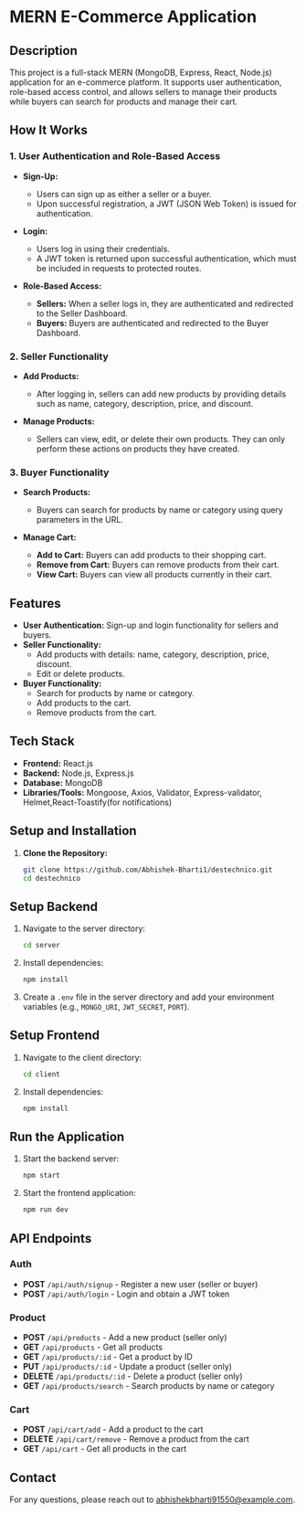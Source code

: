 # MERN E-Commerce Application

## Description

This project is a full-stack MERN (MongoDB, Express, React, Node.js) application for an e-commerce platform. It supports user authentication, role-based access control, and allows sellers to manage their products while buyers can search for products and manage their cart.

## How It Works

### **1. User Authentication and Role-Based Access**

- **Sign-Up:**
  - Users can sign up as either a seller or a buyer.
  - Upon successful registration, a JWT (JSON Web Token) is issued for authentication.

- **Login:**
  - Users log in using their credentials.
  - A JWT token is returned upon successful authentication, which must be included in requests to protected routes.

- **Role-Based Access:**
  - **Sellers:** When a seller logs in, they are authenticated and redirected to the Seller Dashboard.
  - **Buyers:** Buyers are authenticated and redirected to the Buyer Dashboard.

### **2. Seller Functionality**

- **Add Products:**
  - After logging in, sellers can add new products by providing details such as name, category, description, price, and discount.

- **Manage Products:**
  - Sellers can view, edit, or delete their own products. They can only perform these actions on products they have created.

### **3. Buyer Functionality**

- **Search Products:**
  - Buyers can search for products by name or category using query parameters in the URL.

- **Manage Cart:**
  - **Add to Cart:** Buyers can add products to their shopping cart.
  - **Remove from Cart:** Buyers can remove products from their cart.
  - **View Cart:** Buyers can view all products currently in their cart.
## Features

- **User Authentication:** Sign-up and login functionality for sellers and buyers.
- **Seller Functionality:**
  - Add products with details: name, category, description, price, discount.
  - Edit or delete products.
- **Buyer Functionality:**
  - Search for products by name or category.
  - Add products to the cart.
  - Remove products from the cart.

## Tech Stack

- **Frontend:** React.js
- **Backend:** Node.js, Express.js
- **Database:** MongoDB
- **Libraries/Tools:** Mongoose, Axios, Validator, Express-validator, Helmet,React-Toastify(for notifications)


## Setup and Installation

1. **Clone the Repository:**

   ```bash
   git clone https://github.com/Abhishek-Bharti1/destechnico.git
   cd destechnico
   
## Setup Backend

1. Navigate to the server directory:
    ```bash
    cd server
    ```

2. Install dependencies:
    ```bash
    npm install
    ```

3. Create a `.env` file in the server directory and add your environment variables (e.g., `MONGO_URI`, `JWT_SECRET`, `PORT`).

## Setup Frontend

1. Navigate to the client directory:
    ```bash
    cd client
    ```

2. Install dependencies:
    ```bash
    npm install
    ```

## Run the Application

1. Start the backend server:
    ```bash
    npm start
    ```

2. Start the frontend application:
    ```bash
    npm run dev
    ```

## API Endpoints

### Auth

- **POST** `/api/auth/signup` - Register a new user (seller or buyer)
- **POST** `/api/auth/login` - Login and obtain a JWT token

### Product

- **POST** `/api/products` - Add a new product (seller only)
- **GET** `/api/products` - Get all products
- **GET** `/api/products/:id` - Get a product by ID
- **PUT** `/api/products/:id` - Update a product (seller only)
- **DELETE** `/api/products/:id` - Delete a product (seller only)
- **GET** `/api/products/search` - Search products by name or category

### Cart

- **POST** `/api/cart/add` - Add a product to the cart
- **DELETE** `/api/cart/remove` - Remove a product from the cart
- **GET** `/api/cart` - Get all products in the cart


## Contact
For any questions, please reach out to abhishekbharti91550@example.com.

